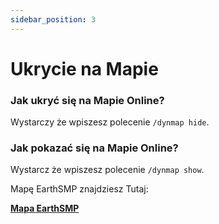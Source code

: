 ```yaml
---
sidebar_position: 3
---
```


# Ukrycie na Mapie

### Jak ukryć się na Mapie Online?

Wystarczy że wpiszesz polecenie `/dynmap hide`.

### Jak pokazać się na Mapie Online?

Wystarcz że wpiszesz polecenie `/dynmap show`.

Mapę EarthSMP znajdziesz Tutaj:

[**Mapa EarthSMP**](https://mapa.minecube.pl)
